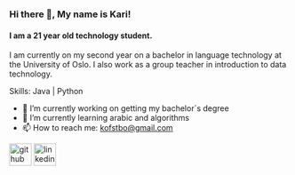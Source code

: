 ### Hi there 👋, My name is Kari!
#### I am a 21 year old technology student.
I am currently on my second year on a bachelor in language technology at the University of Oslo. I also work as a group teacher in introduction to data technology.

Skills: Java | Python

- 🔭 I’m currently working on getting my bachelor´s degree 
- 🌱 I’m currently learning arabic and algorithms 
- 📫 How to reach me: kofstbo@gmail.com 


[<img src='https://cdn.jsdelivr.net/npm/simple-icons@3.0.1/icons/github.svg' alt='github' height='40'>](https://github.com/kariofstbo)  [<img src='https://cdn.jsdelivr.net/npm/simple-icons@3.0.1/icons/linkedin.svg' alt='linkedin' height='40'>](https://www.linkedin.com/in/kari-sande-øfstbø/)  

